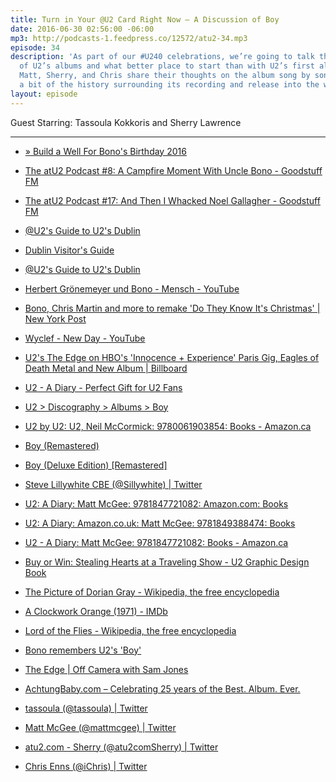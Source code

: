 ```yaml
---
title: Turn in Your @U2 Card Right Now — A Discussion of Boy
date: 2016-06-30 02:56:00 -06:00
mp3: http://podcasts-1.feedpress.co/12572/atu2-34.mp3
episode: 34
description: 'As part of our #U240 celebrations, we’re going to talk through each
  of U2’s albums and what better place to start than with U2’s first album, Boy. Tassoula,
  Matt, Sherry, and Chris share their thoughts on the album song by song as well as
  a bit of the history surrounding its recording and release into the world'
layout: episode
---
```


Guest Starring: Tassoula Kokkoris and Sherry Lawrence

***

* [» Build a Well For Bono's Birthday 2016][1]

* [The atU2 Podcast #8: A Campfire Moment With Uncle Bono - Goodstuff FM][2]

* [The atU2 Podcast #17: And Then I Whacked Noel Gallagher - Goodstuff FM][3]

* [@U2's Guide to U2's Dublin][4]

* [Dublin Visitor's Guide][5]

* [@U2's Guide to U2's Dublin][4]

* [Herbert Grönemeyer und Bono - Mensch - YouTube][6]

* [Bono, Chris Martin and more to remake 'Do They Know It's Christmas' | New York Post][7]

* [Wyclef - New Day - YouTube][8]

* [U2's The Edge on HBO's 'Innocence + Experience' Paris Gig, Eagles of Death Metal and New Album | Billboard][9]

* [U2 - A Diary - Perfect Gift for U2 Fans][10]

* [U2 &gt; Discography &gt; Albums &gt; Boy][11]

* [U2 by U2: U2, Neil McCormick: 9780061903854: Books - Amazon.ca][12]

* [Boy (Remastered)][13]

* [Boy (Deluxe Edition) [Remastered]][14]

* [Steve Lillywhite CBE (@Sillywhite) | Twitter][15]

* [U2: A Diary: Matt McGee: 9781847721082: Amazon.com: Books][16]

* [U2: A Diary: Amazon.co.uk: Matt McGee: 9781849388474: Books][17]

* [U2 - A Diary: Matt McGee: 9781847721082: Books - Amazon.ca][18]

* [Buy or Win: Stealing Hearts at a Traveling Show - U2 Graphic Design Book][19]

* [The Picture of Dorian Gray - Wikipedia, the free encyclopedia][20]

* [A Clockwork Orange (1971) - IMDb][21]

* [Lord of the Flies - Wikipedia, the free encyclopedia][22]

* [Bono remembers U2's 'Boy'][23]

* [The Edge | Off Camera with Sam Jones][24]

* [AchtungBaby.com – Celebrating 25 years of the Best. Album. Ever.][25]

* [tassoula (@tassoula) | Twitter][26]

* [Matt McGee (@mattmcgee) | Twitter][27]

* [atu2.com - Sherry (@atu2comSherry) | Twitter][28]

* [Chris Enns (@iChris) | Twitter][29]

[1]: http://africanwellfund.org/bono-well-2016/
[2]: http://goodstuff.fm/atu2/8
[3]: http://goodstuff.fm/atu2/17
[4]: http://www.atu2.com/dublin/
[5]: http://www.atu2.com/news/dublin-visitors-guide.html
[6]: https://www.youtube.com/watch?v=-IERMGZuLM4&amp;feature=youtu.be
[7]: http://nypost.com/2014/11/10/bono-chris-martin-and-more-to-remake-do-they-know-its-christmas/
[8]: https://www.youtube.com/watch?v=fdaegPBj24A
[9]: http://www.billboard.com/articles/news/7415712/u2-the-edge-hbo-innocence-experience-paris-eagles-of-death-metal
[10]: http://www.u2diary.com/
[11]: http://www.u2.com/music/Albums/4003/Boy
[12]: https://www.amazon.ca/U2/dp/006190385X
[13]: https://geo.itunes.apple.com/ca/album/boy-remastered/id285461111?at=10l4Ki&amp;app=itunes
[14]: https://geo.itunes.apple.com/ca/album/boy-deluxe-edition-remastered/id285477852?at=10l4Ki&amp;app=itunes
[15]: https://twitter.com/sillywhite
[16]: https://www.amazon.com/U2-Diary-Matt-McGee/dp/1847721087?ie=UTF8&amp;adid=1FHT2QAAFGBF2XJZK8YV&amp;camp=14573&amp;creative=327641&amp;creativeASIN=1847721087&amp;linkCode=as1&amp;tag=u201
[17]: https://www.amazon.co.uk/U2-Diary-Matt-McGee/dp/1849388474/277-3718709-4604067?ie=UTF8&amp;adid=179MCZ6244XB8R517D7W&amp;camp=1406&amp;creative=6394&amp;creativeASIN=1849388474&amp;linkCode=as1&amp;tag=u072-21
[18]: https://www.amazon.ca/U2-Diary-Matt-McGee/dp/1847721087?ie=UTF8&amp;adid=0JAE5PX09CEP8XDM6BD3&amp;camp=8641&amp;creative=330649&amp;creativeASIN=1847721087&amp;linkCode=as1&amp;tag=u201-20
[19]: http://www.atu2.com/news/buy-or-win-stealing-hearts-at-a-traveling-show-u2-graphic-design-book.html
[20]: https://en.wikipedia.org/wiki/The_Picture_of_Dorian_Gray
[21]: http://www.imdb.com/title/tt0066921/
[22]: https://en.wikipedia.org/wiki/Lord_of_the_Flies
[23]: http://www.atu2.com/news/bono-remembers-u2s-boy.html
[24]: http://offcamera.com/issues/the-edge/listen/#.V3SWx2PsNBw
[25]: http://achtungbaby.com/
[26]: https://twitter.com/tassoula
[27]: https://twitter.com/mattmcgee
[28]: https://twitter.com/atu2comSherry
[29]: https://twitter.com/ichris
